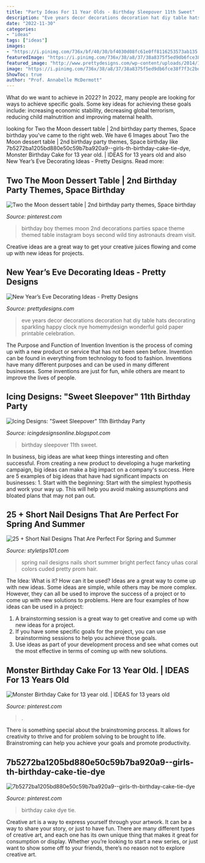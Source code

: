 ```yaml
---
title: "Party Ideas For 11 Year Olds - Birthday Sleepover 11th Sweet"
description: "Eve years decor decorations decoration hat diy table hats decorating sparkling happy clock nye homemydesign wonderful gold paper printable celebration"
date: "2022-11-30"
categories:
- "ideas"
tags: ["ideas"]
images:
- "https://i.pinimg.com/736x/bf/40/30/bf4030d08fc61e0ff8116253573ab135.jpg"
featuredImage: "https://i.pinimg.com/736x/38/a8/37/38a8375f5ed9db6fce38f7f3c2bdd10e.jpg"
featured_image: "http://www.prettydesigns.com/wp-content/uploads/2014/12/Party-Hat-Design.jpg"
image: "https://i.pinimg.com/736x/38/a8/37/38a8375f5ed9db6fce38f7f3c2bdd10e.jpg"
ShowToc: true
author: "Prof. Annabelle McDermott"
---
```



What do we want to achieve in 2022?
In 2022, many people are looking for ways to achieve specific goals. Some key ideas for achieving these goals include: increasing economic stability, decreasing global terrorism, reducing child malnutrition and improving maternal health.

	

		
looking for Two the Moon dessert table | 2nd birthday party themes, Space birthday you've came to the right web. We have 6 Images about Two the Moon dessert table | 2nd birthday party themes, Space birthday like 7b5272ba1205bd880e50c59b7ba920a9--girls-th-birthday-cake-tie-dye, Monster Birthday Cake for 13 year old. | IDEAS for 13 years old and also New Year’s Eve Decorating Ideas - Pretty Designs. Read more:
		
    
## Two The Moon Dessert Table | 2nd Birthday Party Themes, Space Birthday

<img loading=lazy src="https://i.pinimg.com/736x/bf/40/30/bf4030d08fc61e0ff8116253573ab135.jpg" onerror="this.onerror=null;this.src='https://tse3.mm.bing.net/th?id=OIP.44Jlw27iLb6le48_WUzc4QHaJ3&amp;pid=15.1';" alt="Two the Moon dessert table | 2nd birthday party themes, Space birthday">

_Source: pinterest.com_

>birthday boy themes moon 2nd decorations parties space theme themed table instagram boys second wild tiny astronauts dream visit. 

	

Creative ideas are a great way to get your creative juices flowing and come up with new ideas for projects.

    
## New Year’s Eve Decorating Ideas - Pretty Designs

<img loading=lazy src="http://www.prettydesigns.com/wp-content/uploads/2014/12/Party-Hat-Design.jpg" onerror="this.onerror=null;this.src='https://tse2.mm.bing.net/th?id=OIP.Xu-A0nxbMcb9Re8sFgffZQHaLc&amp;pid=15.1';" alt="New Year’s Eve Decorating Ideas - Pretty Designs">

_Source: prettydesigns.com_

>eve years decor decorations decoration hat diy table hats decorating sparkling happy clock nye homemydesign wonderful gold paper printable celebration. 

	

The Purpose and Function of Invention
Invention is the process of coming up with a new product or service that has not been seen before. Invention can be found in everything from technology to food to fashion. Inventions have many different purposes and can be used in many different businesses. Some inventions are just for fun, while others are meant to improve the lives of people.

    
## Icing Designs: &quot;Sweet Sleepover&quot; 11th Birthday Party

<img loading=lazy src="http://3.bp.blogspot.com/-spxv68_Fc6k/T2KCF9bjZKI/AAAAAAAAIKM/azMbSdCl6fE/s1600/bellas%2Bparty%2B017%2Bcopy.jpg" onerror="this.onerror=null;this.src='https://tse4.mm.bing.net/th?id=OIP.j2OSqYUbsMP4H8So20VFTQHaLG&amp;pid=15.1';" alt="Icing Designs: &quot;Sweet Sleepover&quot; 11th Birthday Party">

_Source: icingdesignsonline.blogspot.com_

>birthday sleepover 11th sweet. 

	

In business, big ideas are what keep things interesting and often successful. From creating a new product to developing a huge marketing campaign, big ideas can make a big impact on a company's success. Here are 5 examples of big ideas that have had significant impacts on businesses: 1. Start with the beginning: Start with the simplest hypothesis and work your way up. This will help you avoid making assumptions and bloated plans that may not pan out. 
    
## 25 + Short Nail Designs That Are Perfect For Spring And Summer

<img loading=lazy src="https://styletips101.com/wp-content/uploads/2017/06/spring-nail-art-25.jpg" onerror="this.onerror=null;this.src='https://tse4.mm.bing.net/th?id=OIP.zNpo1HJEr7FvH_EoaI7ohgHaMC&amp;pid=15.1';" alt="25 + Short Nail Designs That Are Perfect For Spring and Summer">

_Source: styletips101.com_

>spring nail designs nails short summer bright perfect fancy uñas coral colors cuded pretty prom hair. 

	

The Idea: What is it? How can it be used?
Ideas are a great way to come up with new ideas. Some ideas are simple, while others may be more complex. However, they can all be used to improve the success of a project or to come up with new solutions to problems. Here are four examples of how ideas can be used in a project: 
1. A brainstorming session is a great way to get creative and come up with new ideas for a project.
2. If you have some specific goals for the project, you can use brainstorming sessions to help you achieve those goals.
3. Use ideas as part of your development process and see what comes out the most effective in terms of coming up with new solutions.

    
## Monster Birthday Cake For 13 Year Old. | IDEAS For 13 Years Old

<img loading=lazy src="https://s-media-cache-ak0.pinimg.com/736x/50/55/c9/5055c9ecffb5f8d73039b8e4cdc765f8.jpg" onerror="this.onerror=null;this.src='https://tse1.mm.bing.net/th?id=OIP.9W-Hqn57g7OdxUPoNiLckQHaJ7&amp;pid=15.1';" alt="Monster Birthday Cake for 13 year old. | IDEAS for 13 years old">

_Source: pinterest.com_

>. 

	

There is something special about the brainstroming process. It allows for creativity to thrive and for problem solving to be brought to life. Brainstroming can help you achieve your goals and promote productivity.

    
## 7b5272ba1205bd880e50c59b7ba920a9--girls-th-birthday-cake-tie-dye

<img loading=lazy src="https://i.pinimg.com/736x/38/a8/37/38a8375f5ed9db6fce38f7f3c2bdd10e.jpg" onerror="this.onerror=null;this.src='https://tse2.mm.bing.net/th?id=OIP.UZRio3cv9S9FbbZ92Xa2qAHaLm&amp;pid=15.1';" alt="7b5272ba1205bd880e50c59b7ba920a9--girls-th-birthday-cake-tie-dye">

_Source: pinterest.com_

>birthday cake dye tie. 

	

Creative art is a way to express yourself through your artwork. It can be a way to share your story, or just to have fun. There are many different types of creative art, and each one has its own unique thing that makes it great for consumption or display. Whether you’re looking to start a new series, or just want to show some off to your friends, there’s no reason not to explore creative art.


